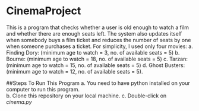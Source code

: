 # CinemaProject 
This is a program that checks whether a user is old enough to watch a film and whether there are enough seats left. 
The system also updates itself when somebody buys a film ticket and reduces the number of seats by one when someone purchases a ticket.
For simplicity, I used only four movies: 
a. Finding Dory: (minimum age to watch = 3, no. of available seats = 5)
b. Bourne: (minimum age to watch = 18, no. of available seats = 5)
c. Tarzan: (minimum age to watch = 15, no. of available seats = 5)
d. Ghost Busters: (minimum age to watch = 12, no. of available seats = 5). 


##Steps To Run This Program
a. You need to have python installed on your computer to run this program.  
b. Clone this repository on your local machine.
c. Double-click on *cinema.py*
